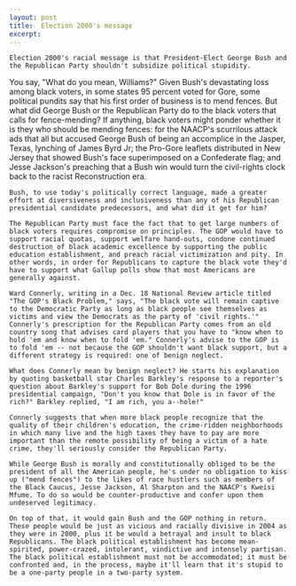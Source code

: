 ```yaml
---
layout: post
title:  Election 2000's message
excerpt:
---
```




            

    

            

	Election 2000's racial message is that President-Elect George Bush and the Republican Party shouldn't subsidize political stupidity. 
	
You say, "What do you mean, Williams?" Given Bush's devastating loss among black voters, in some states 95 percent voted for Gore, some political pundits say that his first order of business is to mend fences. But what did George Bush or the Republican Party do to the black voters that calls for fence-mending? If anything, black voters might ponder whether it is they who should be mending fences: for the NAACP's scurrilous attack ads that all but accused George Bush of being an accomplice in the Jasper, Texas, lynching of James Byrd Jr; the Pro-Gore leaflets distributed in New Jersey that showed Bush's face superimposed on a Confederate flag; and Jesse Jackson's preaching that a Bush win would turn the civil-rights clock back to the racist Reconstruction era. 

	Bush, to use today's politically correct language, made a greater effort at diversiveness and inclusiveness than any of his Republican presidential candidate predecessors, and what did it get for him? 

	The Republican Party must face the fact that to get large numbers of black voters requires compromise on principles. The GOP would have to support racial quotas, support welfare hand-outs, condone continued destruction of black academic excellence by supporting the public education establishment, and preach racial victimization and pity. In other words, in order for Republicans to capture the black vote they'd have to support what Gallup polls show that most Americans are generally against. 

	Ward Connerly, writing in a Dec. 18 National Review article titled "The GOP's Black Problem," says, "The black vote will remain captive to the Democratic Party as long as black people see themselves as victims and view the Democrats as the party of 'civil rights.'" Connerly's prescription for the Republican Party comes from an old country song that advises card players that you have to "know when to hold 'em and know when to fold 'em." Connerly's advise to the GOP is to fold 'em -- not because the GOP shouldn't want black support, but a different strategy is required: one of benign neglect. 

	What does Connerly mean by benign neglect? He starts his explanation by quoting basketball star Charles Barkley's response to a reporter's question about Barkley's support for Bob Dole during the 1996 presidential campaign, "Don't you know that Dole is in favor of the rich?" Barkley replied, "I am rich, you a--hole!" 

	Connerly suggests that when more black people recognize that the quality of their children's education, the crime-ridden neighborhoods in which many live and the high taxes they have to pay are more important than the remote possibility of being a victim of a hate crime, they'll seriously consider the Republican Party. 

	While George Bush is morally and constitutionally obliged to be the president of all the American people, he's under no obligation to kiss up ("mend fences") to the likes of race hustlers such as members of the Black Caucus, Jesse Jackson, Al Sharpton and the NAACP's Kweisi Mfume. To do so would be counter-productive and confer upon them undeserved legitimacy. 

	On top of that, it would gain Bush and the GOP nothing in return. These people would be just as vicious and racially divisive in 2004 as they were in 2000, plus it be would a betrayal and insult to black Republicans. The black political establishment has become mean-spirited, power-crazed, intolerant, vindictive and intensely partisan. The black political establishment must not be accommodated; it must be confronted and, in the process, maybe it'll learn that it's stupid to be a one-party people in a two-party system. 

        
